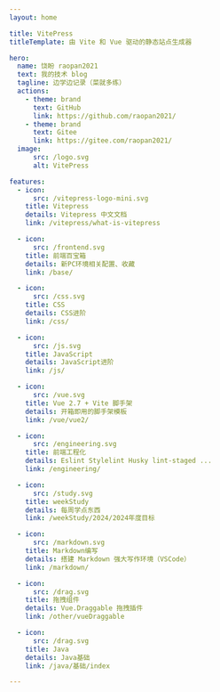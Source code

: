 ```yaml
---
layout: home

title: VitePress
titleTemplate: 由 Vite 和 Vue 驱动的静态站点生成器

hero:
  name: 饶盼 raopan2021 
  text: 我的技术 blog
  tagline: 边学边记录（菜就多练） 
  actions:
    - theme: brand
      text: GitHub
      link: https://github.com/raopan2021/
    - theme: brand
      text: Gitee
      link: https://gitee.com/raopan2021/
  image:
      src: /logo.svg
      alt: VitePress

features:
  - icon:
      src: /vitepress-logo-mini.svg
    title: Vitepress
    details: Vitepress 中文文档
    link: /vitepress/what-is-vitepress

  - icon: 
      src: /frontend.svg
    title: 前端百宝箱
    details: 新PC环境相关配置、收藏
    link: /base/

  - icon: 
      src: /css.svg
    title: CSS
    details: CSS进阶
    link: /css/

  - icon:
      src: /js.svg
    title: JavaScript
    details: JavaScript进阶
    link: /js/

  - icon:
      src: /vue.svg
    title: Vue 2.7 + Vite 脚手架
    details: 开箱即用的脚手架模板
    link: /vue/vue2/

  - icon:
      src: /engineering.svg
    title: 前端工程化
    details: Eslint Stylelint Husky lint-staged ...
    link: /engineering/

  - icon:
      src: /study.svg
    title: weekStudy
    details: 每周学点东西
    link: /weekStudy/2024/2024年度目标

  - icon:
      src: /markdown.svg
    title: Markdown编写
    details: 搭建 Markdown 强大写作环境（VSCode）
    link: /markdown/

  - icon:
      src: /drag.svg
    title: 拖拽组件
    details: Vue.Draggable 拖拽插件
    link: /other/vueDraggable

  - icon:
      src: /drag.svg
    title: Java
    details: Java基础
    link: /java/基础/index

---
```


<!-- iconfont https://www.iconfont.cn/?spm=a313x.search_index.i3.d4d0a486a.586b3a81T19Bxt -->